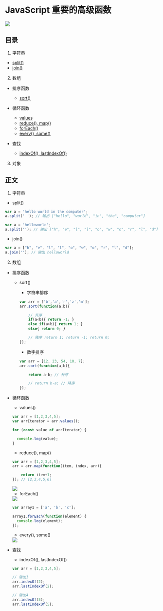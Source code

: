 # JavaScript 重要的高级函数

<img src="./images/1.png">

## 目录
1. 字符串
- [split()](#split)
- [join()](#join)

2. 数组
- 排序函数
	- [sort()](#sort)

- 循环函数
	- [values](#values)
	- [reduce(), map()](#reduce)
	- [forEach()](#forEach)
	- [every(), some()](#every)

- 查找
	- [indexOf(), lastIndexOf()](#indexOf)

3. 对象


## 正文
1. 字符串
- <span id="split">split()</span>
```javascript
var a = "hello world in the computer";
a.split(' '); // 输出 ["hello", "world", "in", "the", "computer"]

var a = "helloworld";
a.split(''); // 输出 ["h", "e", "l", "l", "o", "w", "o", "r", "l", "d"]
```

- <span id="join">join()</span>
```javascript
var a = ["h", "e", "l", "l", "o", "w", "o", "r", "l", "d"];
a.join(''); // 输出 helloworld
```

2. 数组
- 排序函数
	- <span id="sort">sort()</span>
		- 字符串排序
		
		```javascript
		var arr = ['b','a','r','z','m'];
		arr.sort(function(a,b){

			// 升序
			if(a<b){ return -1; }
			else if(a>b){ return 1; }
			else{ return 0; }

			// 降序 return 1; return -1; return 0;
		});
		```

		- 数字排序
		
		```javascript
		var arr = [12, 23, 54, 10, 7];
		arr.sort(function(a,b){

			return a-b; // 升序

			// return b-a; // 降序
		});
		```

- 循环函数

	- <span id="values">values()</span>
	```javascript
	var arr = [1,2,3,4,5];
	var arrIterator = arr.values();

	for (const value of arrIterator) {

	  console.log(value);
	}
	```

	- <span id="reduce">reduce(), map()</span>
	
	```javascript
	var arr = [1,2,3,4,5];
	arr = arr.map(function(item, index, arr){

		return item+1;
	}); // [2,3,4,5,6]
	```

	<img src = "./images/3.png">

	- <span id="forEach">forEach()</span>
	
	<img src="./images/forEach.png">

	```javascript
	var array1 = ['a', 'b', 'c'];

	array1.forEach(function(element) {
	  console.log(element);
	});
	```


	- <span id="every">every(), some()</span>

	<img src="./images/2.png">

- 查找
	- <span id="indexOf">indexOf(), lastIndexOf()</span>

	```javascript
	var arr = [1,2,3,4,5];

	// 输出1
	arr.indexOf(2);
	arr.lastIndexOf(2);

	// 输出4
	arr.indexOf(5);
	arr.lastIndexOf(5);
	```

